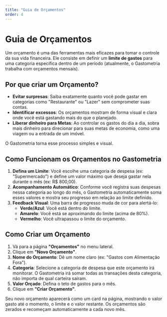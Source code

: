 ```yaml
---
title: "Guia de Orçamentos"
order: 4
---
```


# Guia de Orçamentos

Um orçamento é uma das ferramentas mais eficazes para tomar o controle da sua vida financeira. Ele consiste em definir um **limite de gastos** para uma categoria específica dentro de um período (atualmente, o Gastometria trabalha com orçamentos mensais).

## Por que criar um Orçamento?

-   **Evitar surpresas**: Saiba exatamente quanto você pode gastar em categorias como "Restaurante" ou "Lazer" sem comprometer suas contas.
-   **Identificar excessos**: Os orçamentos mostram de forma visual e clara onde você está gastando mais do que o planejado.
-   **Liberar dinheiro para Metas**: Ao controlar os gastos do dia a dia, sobra mais dinheiro para direcionar para suas metas de economia, como uma viagem ou a entrada de um imóvel.

O Gastometria torna esse processo simples e visual.

## Como Funcionam os Orçamentos no Gastometria

1.  **Defina um Limite**: Você escolhe uma categoria de despesa (ex: "Supermercado") e define um valor máximo que deseja gastar nela durante o mês (ex: R$ 800,00).
2.  **Acompanhamento Automático**: Conforme você registra suas despesas nessa categoria ao longo do mês, o Gastometria automaticamente soma esses valores e mostra seu progresso em relação ao limite definido.
3.  **Feedback Visual**: Uma barra de progresso muda de cor para alertá-lo:
    -   **Verde/Azul**: Você está dentro do limite.
    -   **Amarelo**: Você está se aproximando do limite (acima de 80%).
    -   **Vermelho**: Você ultrapassou o limite do orçamento.

## Como Criar um Orçamento

1.  Vá para a página **"Orçamentos"** no menu lateral.
2.  Clique em **"Novo Orçamento"**.
3.  **Nome do Orçamento**: Dê um nome claro (ex: "Gastos com Alimentação Fora").
4.  **Categoria**: Selecione a categoria de despesa que este orçamento irá monitorar. O Gastometria irá somar todas as transações desta categoria, não importa de qual carteira saíram.
5.  **Valor Orçado**: Defina o teto de gastos para o mês.
6.  Clique em **"Criar Orçamento"**.

Seu novo orçamento aparecerá como um card na página, mostrando o valor gasto até o momento, o limite e o valor restante. Os orçamentos são zerados e recomeçam automaticamente a cada novo mês.
